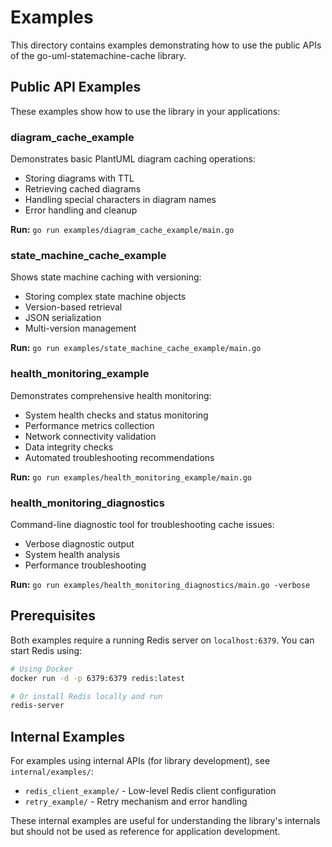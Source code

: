 # Examples

This directory contains examples demonstrating how to use the public APIs of the go-uml-statemachine-cache library.

## Public API Examples

These examples show how to use the library in your applications:

### diagram_cache_example
Demonstrates basic PlantUML diagram caching operations:
- Storing diagrams with TTL
- Retrieving cached diagrams
- Handling special characters in diagram names
- Error handling and cleanup

**Run:** `go run examples/diagram_cache_example/main.go`

### state_machine_cache_example
Shows state machine caching with versioning:
- Storing complex state machine objects
- Version-based retrieval
- JSON serialization
- Multi-version management

**Run:** `go run examples/state_machine_cache_example/main.go`

### health_monitoring_example
Demonstrates comprehensive health monitoring:
- System health checks and status monitoring
- Performance metrics collection
- Network connectivity validation
- Data integrity checks
- Automated troubleshooting recommendations

**Run:** `go run examples/health_monitoring_example/main.go`

### health_monitoring_diagnostics
Command-line diagnostic tool for troubleshooting cache issues:
- Verbose diagnostic output
- System health analysis
- Performance troubleshooting

**Run:** `go run examples/health_monitoring_diagnostics/main.go -verbose`

## Prerequisites

Both examples require a running Redis server on `localhost:6379`. You can start Redis using:

```bash
# Using Docker
docker run -d -p 6379:6379 redis:latest

# Or install Redis locally and run
redis-server
```

## Internal Examples

For examples using internal APIs (for library development), see `internal/examples/`:
- `redis_client_example/` - Low-level Redis client configuration
- `retry_example/` - Retry mechanism and error handling

These internal examples are useful for understanding the library's internals but should not be used as reference for application development.
